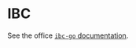 <!--
order: 1
parent:
  order: 7
-->

# IBC

See the office [`ibc-go` documentation](https://ibc.cosmos.network).
